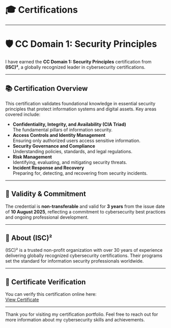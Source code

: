 # 🎓 Certifications

---

# 🛡️ CC Domain 1: Security Principles

I have earned the **CC Domain 1: Security Principles** certification from **(ISC)²**, a globally recognized leader in cybersecurity certifications.

---

## 📚 Certification Overview

This certification validates foundational knowledge in essential security principles that protect information systems and digital assets. Key areas covered include:

- **Confidentiality, Integrity, and Availability (CIA Triad)**  
  The fundamental pillars of information security.
- **Access Controls and Identity Management**  
  Ensuring only authorized users access sensitive information.
- **Security Governance and Compliance**  
  Understanding policies, standards, and legal regulations.
- **Risk Management**  
  Identifying, evaluating, and mitigating security threats.
- **Incident Response and Recovery**  
  Preparing for, detecting, and recovering from security incidents.

---

## 📅 Validity & Commitment

The credential is **non-transferable** and valid for **3 years** from the issue date of **10 August 2025**, reflecting a commitment to cybersecurity best practices and ongoing professional development.

---

## 🏢 About (ISC)²

(ISC)² is a trusted non-profit organization with over 30 years of experience delivering globally recognized cybersecurity certifications. Their programs set the standard for information security professionals worldwide.

---

## 🔗 Certificate Verification

You can verify this certification online here:  
[View Certificate](https://isc2.obrizum.io/org/cc/certificate/fd664886-8eba-496d-95bc-2be584031c55)

---

Thank you for visiting my certification portfolio. Feel free to reach out for more information about my cybersecurity skills and achievements.


